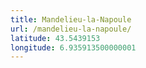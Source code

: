 ```yaml
---
title: Mandelieu-la-Napoule
url: /mandelieu-la-napoule/
latitude: 43.5439153
longitude: 6.935913500000001
---
```


